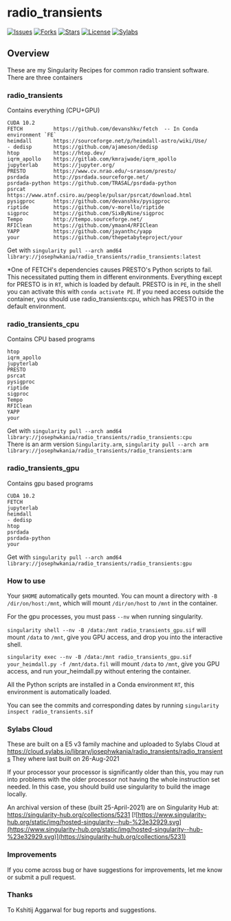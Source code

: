 # radio_transients


[![Issues](https://img.shields.io/github/issues/josephwkania/radio_transients?style=flat-square)]()
[![Forks](https://img.shields.io/github/forks/josephwkania/radio_transients?style=flat-square)]()
[![Stars](https://img.shields.io/github/stars/josephwkania/radio_transients?style=flat-square)]()
[![License](https://img.shields.io/github/license/josephwkania/radio_transients?style=flat-square)]()
[![Sylabs](https://img.shields.io/badge/Hosted-Sylabs-Green.svg)](https://cloud.sylabs.io/library/josephwkania/radio_transients/radio_transients)


## Overview

These are my Singularity Recipes for common radio transient software.
There are three containers

### radio_transients
Contains everything (CPU+GPU)
 
    CUDA 10.2
    FETCH          https://github.com/devanshkv/fetch  -- In Conda environment `FE`
    heimdall       https://sourceforge.net/p/heimdall-astro/wiki/Use/
    - dedisp       https://github.com/ajameson/dedisp
    htop           https://htop.dev/
    iqrm_apollo    https://gitlab.com/kmrajwade/iqrm_apollo
    jupyterlab     https://jupyter.org/
    PRESTO         https://www.cv.nrao.edu/~sransom/presto/
    psrdada        http://psrdada.sourceforge.net/
    psrdada-python https://github.com/TRASAL/psrdada-python
    psrcat         https://www.atnf.csiro.au/people/pulsar/psrcat/download.html
    pysigproc      https://github.com/devanshkv/pysigproc
    riptide        https://github.com/v-morello/riptide
    sigproc        https://github.com/SixByNine/sigproc
    Tempo          http://tempo.sourceforge.net/
    RFIClean       https://github.com/ymaan4/RFIClean
    YAPP           https://github.com/jayanthc/yapp
    your           https://github.com/thepetabyteproject/your

Get with
`singularity pull --arch amd64 library://josephwkania/radio_transients/radio_transients:latest`

*One of FETCH's dependencies causes PRESTO's Python scripts to fail. 
This necessitated putting them in different environments. 
Everything except for PRESTO is in `RT`, which is loaded by default.
PRESTO is in `PE`, in the shell you can activate this 
with `conda activate PE`. If you need access outside the container,
you should use radio_transients:cpu, which has PRESTO in the default environment. 

### radio_transients_cpu
Contains CPU based programs

    htop
    iqrm_apollo
    jupyterlab   
    PRESTO
    psrcat
    pysigproc
    riptide
    sigproc
    Tempo 
    RFIClean
    YAPP  
    your

Get with
`singularity pull --arch amd64 library://josephwkania/radio_transients/radio_transients:cpu`  
There is an arm version `Singularity.arm`,
`singularity pull --arch arm library://josephwkania/radio_transients/radio_transients:arm`

### radio_transients_gpu
Contains gpu based programs

    CUDA 10.2
    FETCH      
    jupyterlab
    heimdall
    - dedisp
    htop 
    psrdada 
    psrdada-python
    your

Get with
`singularity pull --arch amd64 library://josephwkania/radio_transients/radio_transients:gpu`

### How to use
Your `$HOME` automatically gets mounted.
You can mount a directory with `-B /dir/on/host:/mnt`, which will mount `/dir/on/host` to `/mnt` in the container. 

For the gpu processes, you must pass `--nv` when running singularity.

`singularity shell --nv -B /data:/mnt radio_transients_gpu.sif` 
will mount `/data` to `/mnt`, give you GPU access, and drop you into the interactive shell. 

`singularity exec --nv -B /data:/mnt radio_transients_gpu.sif your_heimdall.py -f /mnt/data.fil` 
will mount `/data` to `/mnt`, give you GPU access, and run your_heimdall.py without entering the container.

All the Python scripts are installed in a Conda environment `RT`, this environment is automatically loaded.

You can see the commits and corresponding dates by running `singularity inspect radio_transients.sif`

### Sylabs Cloud
These are built on a E5 v3 family machine and uploaded to Sylabs Cloud at 
https://cloud.sylabs.io/library/josephwkania/radio_transients/radio_transients
They where last built on 26-Aug-2021

If your processor your processor is significantly older than this, you may run into problems with 
the older processor not having the whole instruction set needed. In this case, you should build
use singularity to build the image locally. 

An archival version of these (built 25-April-2021) are on Singularity Hub at: 
https://singularity-hub.org/collections/5231
[![https://www.singularity-hub.org/static/img/hosted-singularity--hub-%23e32929.svg](https://www.singularity-hub.org/static/img/hosted-singularity--hub-%23e32929.svg)](https://singularity-hub.org/collections/5231)


### Improvements
If you come across bug or have suggestions for improvements, let me know or submit a pull request.

### Thanks
To Kshitij Aggarwal for bug reports and suggestions.
